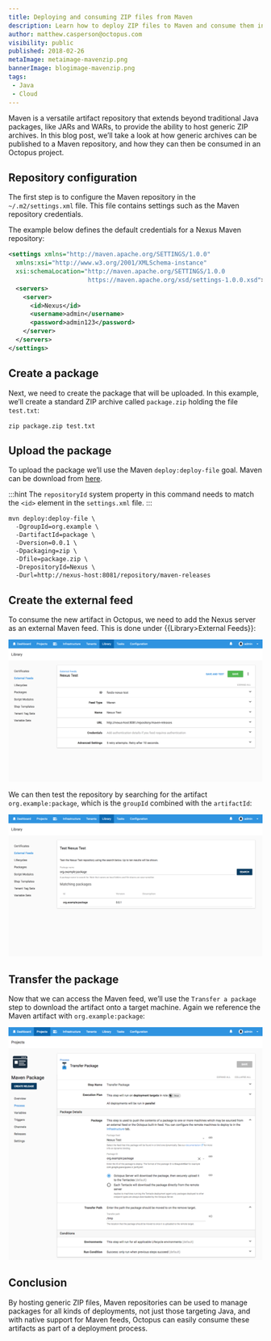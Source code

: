 ```yaml
---
title: Deploying and consuming ZIP files from Maven
description: Learn how to deploy ZIP files to Maven and consume them in an Octopus project.
author: matthew.casperson@octopus.com
visibility: public
published: 2018-02-26
metaImage: metaimage-mavenzip.png
bannerImage: blogimage-mavenzip.png
tags:
 - Java
 - Cloud
---
```


Maven is a versatile artifact repository that extends beyond traditional Java packages, like JARs and WARs, to provide the ability to host generic ZIP archives.  In this blog post, we’ll take a look at how generic archives can be published to a Maven repository, and how they can then be consumed in an Octopus project.

## Repository configuration

The first step is to configure the Maven repository in the `~/.m2/settings.xml` file. This file contains settings such as the Maven repository credentials.

The example below defines the default credentials for a Nexus Maven repository:

```xml
<settings xmlns="http://maven.apache.org/SETTINGS/1.0.0"
  xmlns:xsi="http://www.w3.org/2001/XMLSchema-instance"
  xsi:schemaLocation="http://maven.apache.org/SETTINGS/1.0.0
                      https://maven.apache.org/xsd/settings-1.0.0.xsd">
  <servers>
    <server>
      <id>Nexus</id>
      <username>admin</username>
      <password>admin123</password>
    </server>
  </servers>
</settings>
```

## Create a package

Next, we need to create the package that will be uploaded. In this example, we’ll create a standard ZIP archive called `package.zip` holding the file `test.txt`:

```
zip package.zip test.txt
```

## Upload the package

To upload the package we’ll use the Maven `deploy:deploy-file` goal. Maven can be download from [here](https://maven.apache.org/download.cgi).

:::hint
The `repositoryId` system property in this command needs to match the `<id>` element in the `settings.xml` file.
:::

```
mvn deploy:deploy-file \
  -DgroupId=org.example \
  -DartifactId=package \
  -Dversion=0.0.1 \
  -Dpackaging=zip \
  -Dfile=package.zip \
  -DrepositoryId=Nexus \
  -Durl=http://nexus-host:8081/repository/maven-releases
```

## Create the external feed

To consume the new artifact in Octopus, we need to add the Nexus server as an external Maven feed. This is done under {{Library>External Feeds}}:

![Maven Repo](maven-repo.png "width=500")

We can then test the repository by searching for the artifact `org.example:package`, which is the `groupId` combined with the `artifactId`:

![Maven Test](maven-test.png "width=500")

## Transfer the package

Now that we can access the Maven feed, we’ll use the `Transfer a package` step to download the artifact onto a target machine. Again we reference the Maven artifact with `org.example:package`:

![Transfer a package](maven-transfer-package-step.png "width=500")

## Conclusion

By hosting generic ZIP files, Maven repositories can be used to manage packages for all kinds of deployments, not just those targeting Java, and with native support for Maven feeds, Octopus can easily consume these artifacts as part of a deployment process.
